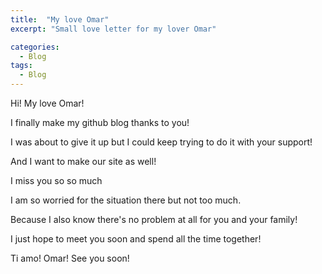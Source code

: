 ```yaml
---
title:  "My love Omar"
excerpt: "Small love letter for my lover Omar"

categories:
  - Blog
tags:
  - Blog
---
```


Hi! My love Omar!

I finally make my github blog thanks to you!

I was about to give it up but I could keep trying to do it with your support!

And I want to make our site as well!

I miss you so so much


I am so worried for the situation there but not too much.

Because I also know there's no problem at all for you and your family!

I just hope to meet you soon and spend all the time together!

Ti amo! Omar! See you soon!

